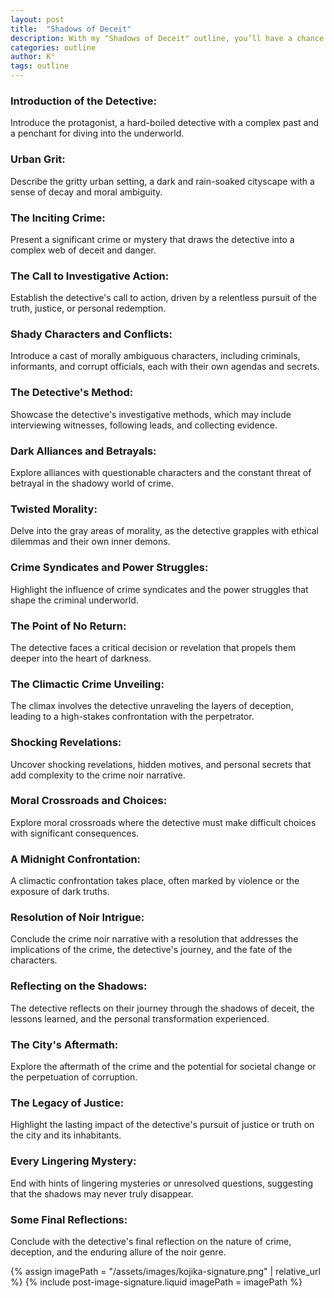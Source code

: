 ```yaml
---
layout: post
title:  "Shadows of Deceit"
description: With my "Shadows of Deceit" outline, you’ll have a chance to write a book where readers will be immersed in the dark and morally complex world of crime noir, where a determined detective navigates a treacherous landscape of deception, intrigue, and personal redemption.
categories: outline
author: K°
tags: outline
---
```


### Introduction of the Detective:
Introduce the protagonist, a hard-boiled detective with a complex past and a penchant for diving into the underworld.

### Urban Grit:
Describe the gritty urban setting, a dark and rain-soaked cityscape with a sense of decay and moral ambiguity.

### The Inciting Crime:
Present a significant crime or mystery that draws the detective into a complex web of deceit and danger.

### The Call to Investigative Action:
Establish the detective's call to action, driven by a relentless pursuit of the truth, justice, or personal redemption.

### Shady Characters and Conflicts:
Introduce a cast of morally ambiguous characters, including criminals, informants, and corrupt officials, each with their own agendas and secrets.

### The Detective's Method:
Showcase the detective's investigative methods, which may include interviewing witnesses, following leads, and collecting evidence.

### Dark Alliances and Betrayals:
Explore alliances with questionable characters and the constant threat of betrayal in the shadowy world of crime.

### Twisted Morality:
Delve into the gray areas of morality, as the detective grapples with ethical dilemmas and their own inner demons.

### Crime Syndicates and Power Struggles:
Highlight the influence of crime syndicates and the power struggles that shape the criminal underworld.

### The Point of No Return:
The detective faces a critical decision or revelation that propels them deeper into the heart of darkness.

### The Climactic Crime Unveiling:
The climax involves the detective unraveling the layers of deception, leading to a high-stakes confrontation with the perpetrator.

### Shocking Revelations:
Uncover shocking revelations, hidden motives, and personal secrets that add complexity to the crime noir narrative.

### Moral Crossroads and Choices:
Explore moral crossroads where the detective must make difficult choices with significant consequences.

### A Midnight Confrontation:
A climactic confrontation takes place, often marked by violence or the exposure of dark truths.

### Resolution of Noir Intrigue:
Conclude the crime noir narrative with a resolution that addresses the implications of the crime, the detective's journey, and the fate of the characters.

### Reflecting on the Shadows:
The detective reflects on their journey through the shadows of deceit, the lessons learned, and the personal transformation experienced.

### The City's Aftermath:
Explore the aftermath of the crime and the potential for societal change or the perpetuation of corruption.

### The Legacy of Justice:
Highlight the lasting impact of the detective's pursuit of justice or truth on the city and its inhabitants.

### Every Lingering Mystery:
End with hints of lingering mysteries or unresolved questions, suggesting that the shadows may never truly disappear.

### Some Final Reflections:
Conclude with the detective's final reflection on the nature of crime, deception, and the enduring allure of the noir genre.

<!-- signature -->
{% assign imagePath = "/assets/images/kojika-signature.png" | relative_url %}
{% include post-image-signature.liquid imagePath = imagePath %}

